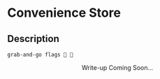 # Convenience Store

## Description
```
grab-and-go flags 🚩 🛒
```

<p align="center">
    Write-up Coming Soon...
</p>